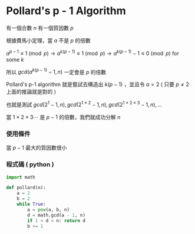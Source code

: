 # Pollard's p - 1 Algorithm

有一個合數 $n$ 有一個質因數 $p$

根據費馬小定理，當 $a$ 不是 $p$ 的倍數

$a^{p-1} \equiv 1 \pmod{p} \to a^{k(p-1)} \equiv 1 \pmod{p} \to a^{k(p-1)} - 1 \equiv 0 \pmod{p}$ for some $k$

所以 $gcd(a^{k(p-1)} - 1, n)$ 一定會是 $p$ 的倍數

Pollard's p-1 algorithm 就是嘗試去構造出 $k(p-1)$ ，並且令 $a = 2$ ( 只要 $p \ne 2$ 上面的推論就是對的 )

也就是測試 $gcd(2^{1} - 1, n), gcd(2^{1 \times 2} - 1, n), gcd(2^{1 \times 2 \times 3} - 1, n), ...$

當 $1 \times 2 \times 3 \cdots$ 是 $p-1$ 的倍數，我們就成功分解 $n$

### 使用條件

當 $p-1$ 最大的質因數很小

### 程式碼 ( python )

```python
import math

def pollard(n):
    a = 2
    b = 2
    while True:
        a = pow(a, b, n)
        d = math.gcd(a - 1, n)
        if 1 < d < n: return d
        b += 1
```
